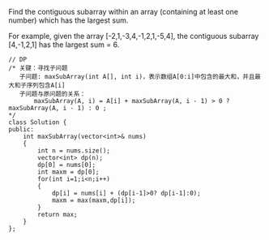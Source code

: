 Find the contiguous subarray within an array (containing at least one number) which has the largest sum.

For example, given the array [-2,1,-3,4,-1,2,1,-5,4],
the contiguous subarray [4,-1,2,1] has the largest sum = 6.

```
// DP
/* 关键：寻找子问题
   子问题: maxSubArray(int A[], int i)，表示数组A[0:i]中包含的最大和，并且最大和子序列包含A[i]
   子问题与原问题的关系：
       maxSubArray(A, i) = A[i] + maxSubArray(A, i - 1) > 0 ? maxSubArray(A, i - 1) : 0 ; 
*/
class Solution {
public:
    int maxSubArray(vector<int>& nums) 
    {
    	int n = nums.size();
        vector<int> dp(n);
        dp[0] = nums[0];
        int maxm = dp[0];
        for(int i=1;i<n;i++)
        {
        	dp[i] = nums[i] + (dp[i-1]>0? dp[i-1]:0);
        	maxm = max(maxm,dp[i]);
        }
        return max;
    }
};
```